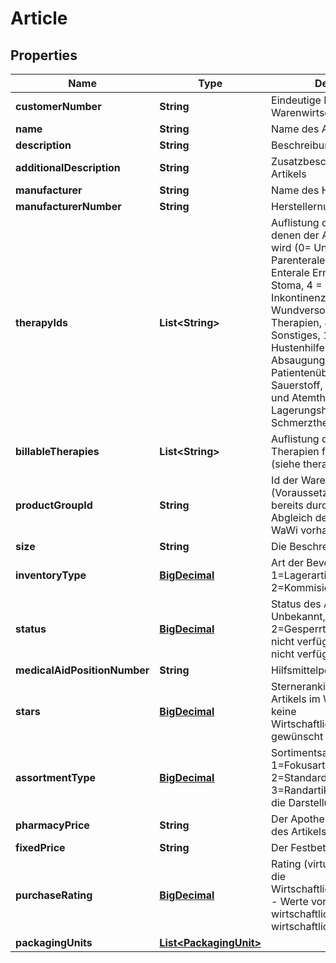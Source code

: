 # Article

## Properties
Name | Type | Description | Notes
------------ | ------------- | ------------- | -------------
**customerNumber** | **String** | Eindeutige Nummer aus der Warenwirtschaft | 
**name** | **String** | Name des Artikels | 
**description** | **String** | Beschreibung des Artikels |  [optional]
**additionalDescription** | **String** | Zusatzbeschreibung des Artikels |  [optional]
**manufacturer** | **String** | Name des Herstellers |  [optional]
**manufacturerNumber** | **String** | Herstellernummer des Artikels |  [optional]
**therapyIds** | **List&lt;String&gt;** | Auflistung der Therapien, in denen der Artikel verwendet wird (0&#x3D; Unbekannt, 1 &#x3D; Parenterale Ernährung, 2 &#x3D; Enterale Ernährung, 3 &#x3D; Stoma, 4 &#x3D; Tracheostoma, 5 &#x3D; Inkontinenz ableitend, 6 &#x3D; Wundversorgung, 7 &#x3D; IV-Therapien, 8 &#x3D; Beatmung, 9 &#x3D; Sonstiges, 10 &#x3D; OSA, 11 &#x3D; Hustenhilfen, 12 &#x3D; Absaugung, 13 &#x3D; Patientenüberwachung, 14 &#x3D; Sauerstoff, 15 &#x3D; Inhalations- und Atemtherapie, 16 &#x3D; Lagerungshilfsmittel, 17 &#x3D; Schmerztherapie) |  [optional]
**billableTherapies** | **List&lt;String&gt;** | Auflistung der abrechenbaren Therapien für den Artikel (siehe therapies) |  [optional]
**productGroupId** | **String** | Id der Warengruppe (Voraussetzung, Alberta-Id ist bereits durch initialen Abgleich der Warengruppen in WaWi vorhanden) |  [optional]
**size** | **String** | Die Beschreibung der Größe |  [optional]
**inventoryType** | [**BigDecimal**](BigDecimal.md) | Art der Bevorratung 1&#x3D;Lagerartikel / 2&#x3D;Kommisionnierartikel |  [optional]
**status** | [**BigDecimal**](BigDecimal.md) | Status des Artikels (0&#x3D; Unbekannt, 1&#x3D;Verfügbar, 2&#x3D;Gesperrt, 3&#x3D;Temporär nicht verfügbar, 4&#x3D;Endgültig nicht verfügbar\&quot;) |  [optional]
**medicalAidPositionNumber** | **String** | Hilfsmittelpositionsnummer |  [optional]
**stars** | [**BigDecimal**](BigDecimal.md) | Sterneranking des einzelnen Artikels im Warenkorb, falls keine Wirtschaftlichkeitsberechnung gewünscht |  [optional]
**assortmentType** | [**BigDecimal**](BigDecimal.md) | Sortimentsart (0&#x3D;Unbekannt / 1&#x3D;Fokusartikel / 2&#x3D;Standardartikel / 3&#x3D;Randartikel) - beeinflusst die Darstellung im Warenkorb |  [optional]
**pharmacyPrice** | **String** | Der Apothekeneinkaufspreis des Artikels (AEP) |  [optional]
**fixedPrice** | **String** | Der Festbetrag des Artikels |  [optional]
**purchaseRating** | [**BigDecimal**](BigDecimal.md) | Rating (virtueller Rabatt) für die Wirtschaftlichkeitsberechung - Werte von 0 bis 6  (0 &#x3D; sehr wirtschaftlich 6 &#x3D; nicht wirtschaftlich) |  [optional]
**packagingUnits** | [**List&lt;PackagingUnit&gt;**](PackagingUnit.md) |  | 
